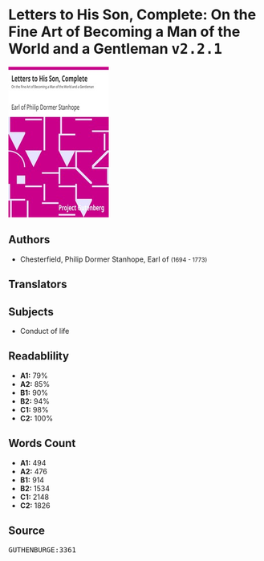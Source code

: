 # Letters to His Son, Complete: On the Fine Art of Becoming a Man of the World and a Gentleman <kbd>v2.2.1</kbd>

![](./cover.medium.jpg "")

## Authors


 - Chesterfield, Philip Dormer Stanhope, Earl of <small>(1694 - 1773)</small>

## Translators



## Subjects


 - Conduct of life

## Readablility


 - **A1:** 79%
 - **A2:** 85%
 - **B1:** 90%
 - **B2:** 94%
 - **C1:** 98%
 - **C2:** 100%

## Words Count


 - **A1:** 494
 - **A2:** 476
 - **B1:** 914
 - **B2:** 1534
 - **C1:** 2148
 - **C2:** 1826

## Source


<kbd>GUTHENBURGE:3361</kbd>

